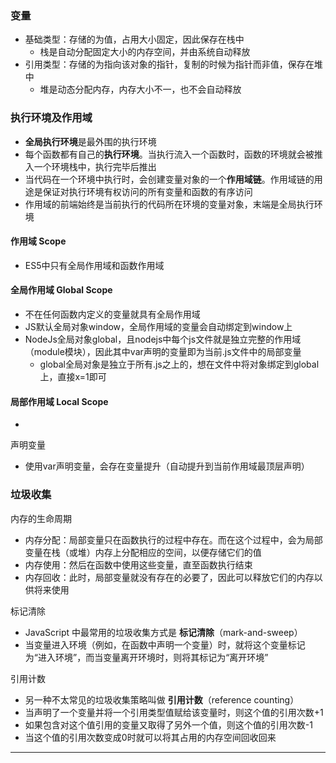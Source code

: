 ### 变量

- 基础类型：存储的为值，占用大小固定，因此保存在栈中
  - 栈是自动分配固定大小的内存空间，并由系统自动释放
- 引用类型：存储的为指向该对象的指针，复制的时候为指针而非值，保存在堆中
  - 堆是动态分配内存，内存大小不一，也不会自动释放

### 执行环境及作用域

- **全局执行环境**是最外围的执行环境
- 每个函数都有自己的**执行环境**。当执行流入一个函数时，函数的环境就会被推入一个环境栈中，执行完毕后推出
- 当代码在一个环境中执行时，会创建变量对象的一个**作用域链**。作用域链的用途是保证对执行环境有权访问的所有变量和函数的有序访问
- 作用域的前端始终是当前执行的代码所在环境的变量对象，末端是全局执行环境

#### 作用域 Scope

- ES5中只有全局作用域和函数作用域

#### 全局作用域 Global Scope

- 不在任何函数内定义的变量就具有全局作用域
- JS默认全局对象window，全局作用域的变量会自动绑定到window上
- NodeJs全局对象global，且nodejs中每个js文件就是独立完整的作用域（module模块），因此其中var声明的变量即为当前.js文件中的局部变量
  - global全局对象是独立于所有.js之上的，想在文件中将对象绑定到global上，直接x=1即可

#### 局部作用域 Local Scope

- 

声明变量

- 使用var声明变量，会存在变量提升（自动提升到当前作用域最顶层声明）

### 垃圾收集

内存的生命周期

- 内存分配：局部变量只在函数执行的过程中存在。而在这个过程中，会为局部变量在栈（或堆）内存上分配相应的空间，以便存储它们的值
- 内存使用：然后在函数中使用这些变量，直至函数执行结束
- 内存回收：此时，局部变量就没有存在的必要了，因此可以释放它们的内存以供将来使用

标记清除

- JavaScript 中最常用的垃圾收集方式是 **标记清除**（mark-and-sweep）
- 当变量进入环境（例如，在函数中声明一个变量）时，就将这个变量标记为“进入环境”，而当变量离开环境时，则将其标记为“离开环境”

引用计数

- 另一种不太常见的垃圾收集策略叫做 **引用计数**（reference counting）
- 当声明了一个变量并将一个引用类型值赋给该变量时，则这个值的引用次数+1
- 如果包含对这个值引用的变量又取得了另外一个值，则这个值的引用次数-1
- 当这个值的引用次数变成0时就可以将其占用的内存空间回收回来

---

